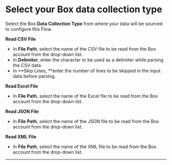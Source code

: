 # Select your Box data collection type

Select the Box **Data Collection Type** from where your data will be sourced to configure this Flow.

**Read CSV File**

* In **File Path**, select the name of the CSV file to be read from the Box account from the drop-down list.&#x20;
* In **Delimiter**, enter the character to be used as a delimiter while parsing the CSV data.
* In **Skip Lines, **enter the number of lines to be skipped in the input data before parsing.&#x20;

**Read Excel File**

* In **File Path**, select the name of the Excel file to be read from the Box account from the drop-down list.&#x20;

**Read JSON File**

* In **File Path**, select the name of the JSON file to be read from the Box account from the drop-down list.&#x20;

**Read XML File**

* In **File Path**, select the name of the XML file to be read from the Box account from the drop-down list.&#x20;

****

